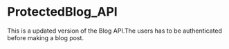 # ProtectedBlog_API
This is a updated version of the Blog API.The users has to be authenticated before making a blog post.
